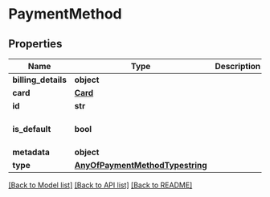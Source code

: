 # PaymentMethod

## Properties
Name | Type | Description | Notes
------------ | ------------- | ------------- | -------------
**billing_details** | **object** |  | 
**card** | [**Card**](Card.md) |  | [optional] 
**id** | **str** |  | 
**is_default** | **bool** |  | [optional] [default to False]
**metadata** | **object** |  | [optional] 
**type** | [**AnyOfPaymentMethodTypestring**](AnyOfPaymentMethodTypestring.md) |  | [readonly] 

[[Back to Model list]](../README.md#documentation-for-models) [[Back to API list]](../README.md#documentation-for-api-endpoints) [[Back to README]](../README.md)


